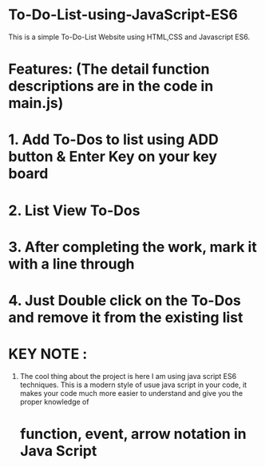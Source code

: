 # To-Do-List-using-JavaScript-ES6

This is a simple To-Do-List Website using HTML,CSS and Javascript ES6.

# Features:  (The detail function descriptions are in the code in main.js) 

 # 1. Add To-Dos to list using ADD button & Enter Key on your key board
 # 2. List View To-Dos
 # 3. After completing the work, mark it with a line through
 # 4. Just Double click on the To-Dos and remove it from the existing list
 
 # KEY NOTE : 
  1. The cool thing about the project is here I am using java script ES6 techniques.
      This is a modern style of usue java script in your code, it makes your code much more easier to understand and give you the proper knowledge of 
       # function, event, arrow notation in Java Script   
  
  
